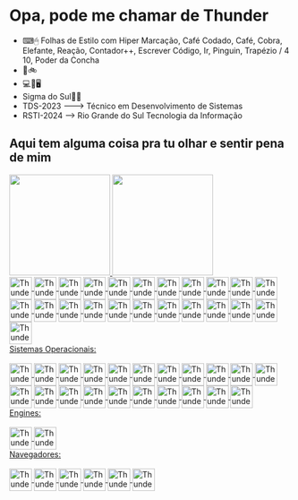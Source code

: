# Opa, pode me chamar de Thunder

- ⌨🖱 Folhas de Estilo com Hiper Marcação, Café Codado, Café, Cobra, Elefante, Reação, Contador++, Escrever Código, Ir, Pinguin, Trapézio / 4 10, Poder da Concha
- 🥋🚲
- 💻🔌🖥
- Sigma do Sul🗿🍷
- TDS-2023 ---> Técnico em Desenvolvimento de Sistemas
- RSTI-2024 --> Rio Grande do Sul Tecnologia da Informação
## Aqui tem alguma coisa pra tu olhar e sentir pena de mim
<div>
  <a href="https://github.com/Guilherme-Thunder">
  <img height="180em" src="https://github-readme-stats.vercel.app/api?username=Guilherme-Thunder&show_icons=true&theme=dark&include_all_commits=true&count_private=true"/>
  <img height="180em" src="https://github-readme-stats.vercel.app/api/top-langs/?username=Guilherme-Thunder&layout=compact&langs_count=16&theme=dark"/>
</div>
    
<div style="display: inline_block">
  <img align="center" alt="Thunder-Java" heigth="30" width="40"src="https://cdn.jsdelivr.net/gh/devicons/devicon@latest/icons/java/java-original.svg"/>
  <img align="center" alt="Thunder-Js" heigth="30" width="40" src="https://cdn.jsdelivr.net/gh/devicons/devicon@latest/icons/javascript/javascript-original.svg" />
  <img align="center" alt="Thunder-CSS" heigth="30" width="40" src="https://cdn.jsdelivr.net/gh/devicons/devicon@latest/icons/css3/css3-original.svg" />
  <img align="center" alt="Thunder-HTML" heigth="30" width="40" src="https://cdn.jsdelivr.net/gh/devicons/devicon@latest/icons/html5/html5-original.svg" />
  <img align="center" alt="Thunder-Python" heigth="30" width="40" src="https://cdn.jsdelivr.net/gh/devicons/devicon@latest/icons/python/python-original.svg" />
  <img align="center" alt="Thunder-C" heigth="30" width="40" src="https://cdn.jsdelivr.net/gh/devicons/devicon@latest/icons/c/c-original.svg" />
  <img align="center" alt="Thunder-CSharp" heigth="30" width="40" src="https://cdn.jsdelivr.net/gh/devicons/devicon@latest/icons/csharp/csharp-original.svg" />
  <img align="center" alt="Thunder-Cplusplus" heigth="30" width="40" src="https://cdn.jsdelivr.net/gh/devicons/devicon@latest/icons/cplusplus/cplusplus-original.svg"/>
  <img align="center" alt="Thunder-MySQL" heigth="30" width="40" src="https://cdn.jsdelivr.net/gh/devicons/devicon@latest/icons/mysql/mysql-original-wordmark.svg" />
  <img align="center" alt="Thunder-PHP" heigth="30" width="40" src="https://cdn.jsdelivr.net/gh/devicons/devicon@latest/icons/php/php-original.svg" />
  <img align="center" alt="Thunder-Lua" heigth="30" width="40" src="https://cdn.jsdelivr.net/gh/devicons/devicon@latest/icons/lua/lua-plain.svg" />
  <img align="center" alt="Thunder-Oracle" heigth="30" width="40" src="https://cdn.jsdelivr.net/gh/devicons/devicon@latest/icons/oracle/oracle-original.svg" /> 
  <img align="center" alt="Thunder-Angular" heigth="30" width="40" src="https://cdn.jsdelivr.net/gh/devicons/devicon@latest/icons/angular/angular-original-wordmark.svg" />
  <img align="center" alt="Thunder-Apache" heigth="30" width="40" src="https://cdn.jsdelivr.net/gh/devicons/devicon@latest/icons/apache/apache-original-wordmark.svg" />
  <img align="center" alt="Thunder-StackOvFl" heigth="30" width="40" src="https://cdn.jsdelivr.net/gh/devicons/devicon@latest/icons/stackoverflow/stackoverflow-original-wordmark.svg" />
  <img align="center" alt="Thunder-Atom" heigth="30" width="40" src="https://cdn.jsdelivr.net/gh/devicons/devicon@latest/icons/atom/atom-original.svg" />
  <img align="center" alt="Thunder-CoffeS" heigth="30" width="40" src="https://cdn.jsdelivr.net/gh/devicons/devicon@latest/icons/coffeescript/coffeescript-original.svg" />
  <img align="center" alt="Thunder-Django" heigth="30" width="40" src="https://cdn.jsdelivr.net/gh/devicons/devicon@latest/icons/django/django-plain.svg" />
  <img align="center" alt="Thunder-Go" heigth="30" width="40" src="https://cdn.jsdelivr.net/gh/devicons/devicon@latest/icons/go/go-original-wordmark.svg" />
  <img align="center" alt="Thunder-DevIcons" heigth="30" width="40" src="https://cdn.jsdelivr.net/gh/devicons/devicon@latest/icons/devicon/devicon-original.svg" />
  <img align="center" alt="Thunder-KarateLabs" heigth="30" width="40" src="https://cdn.jsdelivr.net/gh/devicons/devicon@latest/icons/karatelabs/karatelabs-original.svg" />
  <img align="center" alt="Thunder-NextJS" heigth="30" width="40" src="https://cdn.jsdelivr.net/gh/devicons/devicon@latest/icons/nextjs/nextjs-original-wordmark.svg" />
  <img align="center" alt="Thunder-TypeScript" heigth="30" width="40" src="https://cdn.jsdelivr.net/gh/devicons/devicon@latest/icons/typescript/typescript-original.svg" />
  <br>
</div>
Sistemas Operacionais:
<div style="display: inline_block">
  <br>
  <img align="center" alt="Thunder-Linux" heigth="30" width="40" src="https://cdn.jsdelivr.net/gh/devicons/devicon@latest/icons/linux/linux-original.svg" />
  <img align="center" alt="Thunder-GithubCodeSp" heigth="30" width="40" src="https://cdn.jsdelivr.net/gh/devicons/devicon@latest/icons/githubcodespaces/githubcodespaces-original.svg" />
  <img align="center" alt="Thunder-AndoidStd" heigth="30" width="40"src="https://cdn.jsdelivr.net/gh/devicons/devicon@latest/icons/androidstudio/androidstudio-original.svg" />
  <img align="center" alt="Thunder-Bash" heigth="30" width="40" src="https://cdn.jsdelivr.net/gh/devicons/devicon@latest/icons/bash/bash-original.svg" />
  <img align="center" alt="Thunder-PowerShell" heigth="30" width="40" src="https://cdn.jsdelivr.net/gh/devicons/devicon@latest/icons/powershell/powershell-original.svg" />
  <img align="center" alt="Thunder-Github" heigth="30" width="40" src="https://cdn.jsdelivr.net/gh/devicons/devicon@latest/icons/github/github-original.svg" />
  <img align="center" alt="Thunder-VSCode" heigth="30" width="40" src="https://cdn.jsdelivr.net/gh/devicons/devicon@latest/icons/vscode/vscode-original.svg" />
  <img align="center" alt="Thunder-Android" heigth="30" width="40" src="https://cdn.jsdelivr.net/gh/devicons/devicon@latest/icons/android/android-plain.svg" />
  <img align="center" alt="Thunder-DataGrip" heigth="30" width="40" src="https://cdn.jsdelivr.net/gh/devicons/devicon@latest/icons/datagrip/datagrip-original.svg" />
  <img align="center" alt="Thunder-DataSpell" heigth="30" width="40" src="https://cdn.jsdelivr.net/gh/devicons/devicon@latest/icons/dataspell/dataspell-original.svg" />
  <img align="center" alt="Thunder-Goland" heigth="30" width="40" src="https://cdn.jsdelivr.net/gh/devicons/devicon@latest/icons/goland/goland-original.svg" />
  <img align="center" alt="Thunder-PHPStorm" heigth="30" width="40" src="https://cdn.jsdelivr.net/gh/devicons/devicon@latest/icons/phpstorm/phpstorm-original.svg" />
  <img align="center" alt="Thunder-PyCharm" heigth="30" width="40" src="https://cdn.jsdelivr.net/gh/devicons/devicon@latest/icons/pycharm/pycharm-original.svg" />
  <img align="center" alt="Thunder-Qodana" heigth="30" width="40" src="https://cdn.jsdelivr.net/gh/devicons/devicon@latest/icons/qodana/qodana-original.svg" />
  <img align="center" alt="Thunder-Rider" heigth="30" width="40" src="https://cdn.jsdelivr.net/gh/devicons/devicon@latest/icons/rider/rider-original.svg" />
  <img align="center" alt="Thunder-Rubymine" heigth="30" width="40" src="https://cdn.jsdelivr.net/gh/devicons/devicon@latest/icons/rubymine/rubymine-original.svg" />
  <img align="center" alt="Thunder-WebStorm" heigth="30" width="40" src="https://cdn.jsdelivr.net/gh/devicons/devicon@latest/icons/webstorm/webstorm-original.svg" />
  <img align="center" alt="Thunder-JetBrains" heigth="30" width="40" src="https://cdn.jsdelivr.net/gh/devicons/devicon@latest/icons/jetbrains/jetbrains-original.svg" />
  <img align="center" alt="Thunder-Intellij" heigth="30" width="40" src="https://cdn.jsdelivr.net/gh/devicons/devicon@latest/icons/intellij/intellij-original.svg" />
  <img align="center" alt="Thunder-Intellij" heigth="30" width="40" src="https://cdn.jsdelivr.net/gh/devicons/devicon@latest/icons/clion/clion-original.svg" />
  <img align="center" alt="Thunder-VisualCode" heigth="30" width="40" src="https://cdn.jsdelivr.net/gh/devicons/devicon@latest/icons/visualstudio/visualstudio-original.svg" />
  <br>
</div>
Engines:
<div>
  <br>
  <img align="center" alt="Thunder-Unity" heigth="30" width="40" src="https://cdn.jsdelivr.net/gh/devicons/devicon@latest/icons/unity/unity-original.svg" />
  <img align="center" alt="Thunder-Unreal" heigth="30" width="40" src="https://cdn.jsdelivr.net/gh/devicons/devicon@latest/icons/unrealengine/unrealengine-original-wordmark.svg" />
  <br>
</div>
Navegadores:
<div style="display: inline_block">
  <br>
  <img align="center" alt="Thunder-Google" heigth="30" width="40" src="https://cdn.jsdelivr.net/gh/devicons/devicon@latest/icons/google/google-original.svg" />
  <img align="center" alt="Thunder-Chrome" heigth="30" width="40" src="https://cdn.jsdelivr.net/gh/devicons/devicon@latest/icons/chrome/chrome-original.svg" />
  <img align="center" alt="Thunder-Firefox" heigth="30" width="40" src="https://cdn.jsdelivr.net/gh/devicons/devicon@latest/icons/firefox/firefox-original.svg" />
  <img align="center" alt="Thunder-Twitter" heigth="30" width="40" src="https://cdn.jsdelivr.net/gh/devicons/devicon@latest/icons/twitter/twitter-original.svg" />
  <img align="center" alt="Thunder-Facebook" heigth="30" width="40" src="https://cdn.jsdelivr.net/gh/devicons/devicon@latest/icons/facebook/facebook-original.svg" />
  <img align="center" alt="Thunder-Bravo" heigth="30" width="40" ![image](https://github.com/Guilherme-Thunder/Guilherme-Thunder/assets/151688223/b1bd0bc6-0e29-4971-a234-7199278ff13a) />

  <br>
</div>
